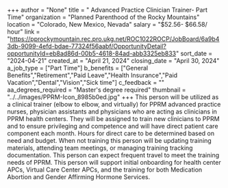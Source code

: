 +++
author = "None"
title = " Advanced Practice Clinician Trainer- Part Time"
organization = "Planned Parenthood of the Rocky Mountains"
location = "Colorado, New Mexico, Nevada"
salary = "$52.56- $66.58/ hour"
link = "https://pprockymountain.rec.pro.ukg.net/ROC1022ROCP/JobBoard/6a9b43db-9099-4efd-bdae-77324f56aabf/OpportunityDetail?opportunityId=eb8ad86d-00b5-4618-84ad-abb3325eb833"
sort_date = "2024-04-21"
created_at = "April 21, 2024"
closing_date = "April 30, 2024"
a_job_type = ["Part Time"]
b_benefits = ["General Benefits","Retirement","Paid Leave","Health Insurance","Paid Vacation","Dental","Vision","Sick time"]
c_feedback = ""
aa_degrees_required = "Master's degree required"
thumbnail = "../../images/PPRM-Icon_8985b0ed.jpg"
+++
This person will be utilized as a clinical trainer (elbow to elbow, and virtually) for PPRM advanced practice nurses, physician assistants and physicians who are acting as clinicians in PPRM health centers. They will be assigned to train new clinicians to PPRM and to ensure privileging and competence and will have direct patient care component each month. Hours for direct care to be determined based on need and budget. When not training this person will be updating training materials, attending team meetings, or managing training tracking documentation. This person can expect frequent travel to meet the training needs of PPRM. This person will support initial onboarding for health center APCs, Virtual Care Center APCs, and the training for both Medication Abortion and Gender Affirming Hormone Services.